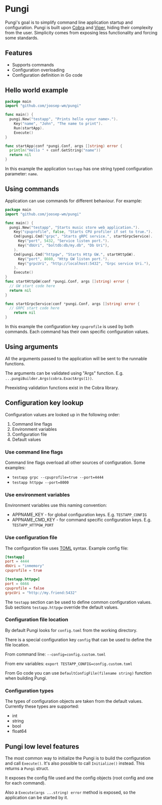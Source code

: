 # Pungi
Pungi's goal is to simplify command line application startup and configuration. Pungi is built upon [Cobra](https://github.com/spf13/cobra) and [Viper](https://github.com/spf13/viper), hiding their complexity from the user. Simplicity comes from exposing less functionality and forcing some standards.

## Features
* Supports commands
* Configuration overloading
* Configuration definition in Go code

## Hello world example
```go
package main
import "github.com/joosep-wm/pungi"

func main() {
  pungi.New("testapp", "Prints hello <your name>.").
    Key("name", "John", "The name to print").
    Run(startApp).
    Execute()
}

func startApp(conf *pungi.Conf, args []string) error {
  println("Hello " + conf.GetString("name"))
  return nil
}
```
In this example the application `testapp` has one string typed configuration parameter: `name`.

## Using commands 
Application can use commands for different behaviour.
For example:
```go
package main
import "github.com/joosep-wm/pungi"

func main() {
  pungi.New("testapp", "Starts music store web application.").
    Key("cpuprofile", false, "Starts CPU profiler if set to true.").
    Cmd(pungi.Cmd("grpc", "Starts gRPC service.", startGrpcService).
      Key("port", 5432, "Service listen port.").
      Key("dbUri", "boltdb:db/my.db", "Db Uri"),
    ).
    Cmd(pungi.Cmd("httpgw", "Starts Http GW.", startHttpGW).
      Key("port", 8080, "Http GW listen port.").
      Key("grpcUri", "http://localhost:5432", "Grpc service Uri."),
    ).
    Execute()
}
func startHttpGW(conf *pungi.Conf, args []string) error {
  // GW start code here
  return nil
}

func startGrpcService(conf *pungi.Conf, args []string) error {
  // GRPC start code here
    return nil
}
```
In this example the configuration key `cpuprofile` is used by both commands. Each command has their own specific configuration values.

## Using arguments
All the arguments passed to the application will be sent to the runnable functions.

The arguments can be validated using "Args" function. E.g. `...pungiBuilder.Args(cobra.ExactArgs(1))`.

Preexisting validation functions exist in the Cobra library.

## Configuration key lookup
Configuration values are looked up in the following order:  
1. Command line flags
2. Environment variables
3. Configuration file
4. Default values

### Use command line flags
Command line flags overload all other sources of configuration. Some examples:
* `testapp grpc --cpuprofile=true --port=4444`
* `testapp httpgw --port=8000`

### Use environment variables
Environment variables use this naming convention: 
* APPNAME_KEY - for global configuration keys. E.g. `TESTAPP_CONFIG`
* APPNAME_CMD_KEY - for command specific configuration keys. E.g. `TESTAPP_HTTPGW_PORT`

### Use configuration file
The configuration file uses [TOML](https://github.com/toml-lang/toml) syntax.
Example config file:
```toml
[testapp]
port = 4444
dbUri = "inmemory"
cpuprofile = true

[testapp.httpgw]
port = 6666
cpuprofile = false
grpcUri = "http://my.friend:5432"
```
The `testapp` section can be used to define common configuration values. Sub sections `testapp.httpgw` override the default values.  

### Configuration file location
By default Pungi looks for `config.toml` from the working directory.

There is a special configuration key `config` that can be used to define the file location.

From command line: `--config=config.custom.toml`

From env variables: `export TESTAPP_CONFIG=config.custom.toml` 

From Go code you can use `DefaultConfigFile(filename string)` function when building Pungi.

### Configuration types
The types of configuration objects are taken from the default values. Currently these types are supported:
* int
* string
* bool
* float64 

## Pungi low level features
The most common way to initialize the Pungi is to build the configuration and call `Execute()`. It's also possible to call `Initialize()` instead. This returns a `Pungi` struct.

It exposes the config file used and the config objects (root config and one for each command). 

Also a `Execute(args ...string) error` method is exposed, so the application can be started by it. 